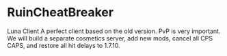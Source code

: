 # RuinCheatBreaker
 Luna Client A perfect client based on the old version. PvP is very important.  We will build a separate cosmetics server, add new mods, cancel all CPS CAPS, and restore all hit delays to 1.7.10.
